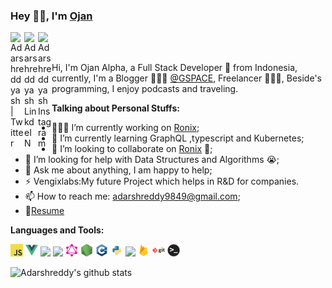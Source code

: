 <!--
**kelasweekend/kelasweekend** is a ✨ _special_ ✨ repository because its `README.md` (this file) appears on your GitHub profile.

Here are some ideas to get you started:

- 🔭 I’m currently working on ...
- 🌱 I’m currently learning ...
- 👯 I’m looking to collaborate on ...
- 🤔 I’m looking for help with ...
- 💬 Ask me about ...
- 📫 How to reach me: ...
- 😄 Pronouns: ...
- ⚡ Fun fact: ...
-->

### Hey 👋🏽, I'm [ Ojan ](#) 

<a href="https://twitter.com">
  <img align="left" alt="Adarshreddyash | Twitter" width="22px" src="https://cdn.jsdelivr.net/npm/simple-icons@v3/icons/twitter.svg" />
</a>
<a href="https://www.linkedin.com/in/fauzantaqiyuddin">
  <img align="left" alt="Adarshreddyash LinkdeIN" width="22px" src="https://cdn.jsdelivr.net/npm/simple-icons@v3/icons/linkedin.svg" />
</a>
<a href="https://www.instagram.com/hai.ojan/">
  <img align="left" alt="Adarshreddyash Instagram" width="22px" src="https://cdn.jsdelivr.net/npm/simple-icons@v3/icons/instagram.svg" />
</a>
<br />
<br />

Hi, I'm Ojan Alpha, a Full Stack Developer 🚀 from Indonesia, currently, I'm a Blogger 🙍🏽‍♂️ [@GSPACE](https://glammingspace.blogspot.com), Freelancer 👨🏽‍💻, Beside's programming, I enjoy podcasts and traveling.
  
**Talking about Personal Stuffs:**

- 👨🏽‍💻 I’m currently working on [Ronix](https://github.com/Adarshreddyash/ronix-frontend);
- 🌱 I’m currently learning GraphQL ,typescript and Kubernetes; 
- 👯 I’m looking to collaborate on [Ronix](https://github.com/Adarshreddyash/ronix-frontend) 🤝;
- 🤔 I’m looking for help with Data Structures and Algorithms 😭;
- 💬 Ask me about anything, I am happy to help;
- ⚡️ Vengixlabs:My future Project which helps in R&D for companies. 
- 📫 How to reach me: adarshreddy9849@gmail.com;
- 📝[Resume](https://adarshreddyash.me/assets/Adarshreddy's%20Resume.pdf)

**Languages and Tools:**  

<code><img height="20" src="https://raw.githubusercontent.com/github/explore/80688e429a7d4ef2fca1e82350fe8e3517d3494d/topics/javascript/javascript.png"></code>
<code><img height="20" src="https://raw.githubusercontent.com/github/explore/80688e429a7d4ef2fca1e82350fe8e3517d3494d/topics/vue/vue.png"></code>
<code><img height="20" src="https://cdn.iconscout.com/icon/free/png-512/django-12-1175186.png"></code>
<code><img height="20" src="https://upload.wikimedia.org/wikipedia/commons/thumb/1/10/CSS3_and_HTML5_logos_and_wordmarks.svg/791px-CSS3_and_HTML5_logos_and_wordmarks.svg.png"></code>
<code><img height="20" src="https://raw.githubusercontent.com/github/explore/5c058a388828bb5fde0bcafd4bc867b5bb3f26f3/topics/graphql/graphql.png"></code>
<code><img height="20" src="https://raw.githubusercontent.com/github/explore/80688e429a7d4ef2fca1e82350fe8e3517d3494d/topics/nodejs/nodejs.png"></code>
<code><img height="20" src="https://raw.githubusercontent.com/github/explore/80688e429a7d4ef2fca1e82350fe8e3517d3494d/topics/cpp/cpp.png"></code>
<code><img height="20" src="https://raw.githubusercontent.com/github/explore/80688e429a7d4ef2fca1e82350fe8e3517d3494d/topics/python/python.png"></code>
<code><img height="20" src="https://cdn.iconscout.com/icon/free/png-512/aws-1869025-1583149.png"></code>
<code><img height="20" src="https://raw.githubusercontent.com/github/explore/80688e429a7d4ef2fca1e82350fe8e3517d3494d/topics/firebase/firebase.png"></code>
<code><img height="20" src="https://raw.githubusercontent.com/github/explore/80688e429a7d4ef2fca1e82350fe8e3517d3494d/topics/git/git.png"></code>
<code><img height="20" src="https://raw.githubusercontent.com/github/explore/80688e429a7d4ef2fca1e82350fe8e3517d3494d/topics/terminal/terminal.png"></code>



![Adarshreddy's github stats](https://github-readme-stats.vercel.app/api?username=adarshreddyash&show_icons=true&hide_border=true)
